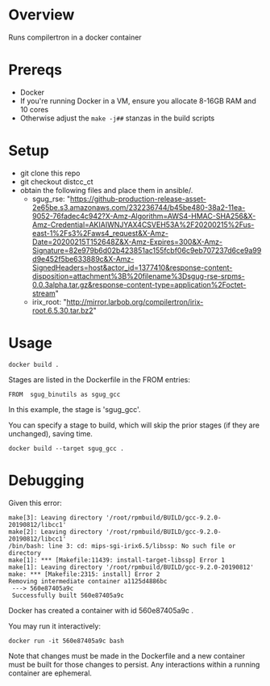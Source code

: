 # Overview

Runs compilertron in a docker container

# Prereqs
* Docker
* If you're running Docker in a VM, ensure you allocate 8-16GB RAM and 10 cores
* Otherwise adjust the `make -j##` stanzas in the build scripts

# Setup
* git clone this repo
* git checkout distcc_ct
* obtain the following files and place them in ansible/.
    * sgug_rse: "https://github-production-release-asset-2e65be.s3.amazonaws.com/232236744/b45be480-38a2-11ea-9052-76fadec4c942?X-Amz-Algorithm=AWS4-HMAC-SHA256&X-Amz-Credential=AKIAIWNJYAX4CSVEH53A%2F20200215%2Fus-east-1%2Fs3%2Faws4_request&X-Amz-Date=20200215T152648Z&X-Amz-Expires=300&X-Amz-Signature=82e979b6d02b423851ac155fcbf06c9eb707237d6ce9a99d9e452f5be633889c&X-Amz-SignedHeaders=host&actor_id=1377410&response-content-disposition=attachment%3B%20filename%3Dsgug-rse-srpms-0.0.3alpha.tar.gz&response-content-type=application%2Foctet-stream"
    * irix_root: "http://mirror.larbob.org/compilertron/irix-root.6.5.30.tar.bz2"

# Usage
```
docker build .
```

Stages are listed in the Dockerfile in the FROM entries:
```
FROM  sgug_binutils as sgug_gcc
```
In this example, the stage is 'sgug_gcc'.

You can specify a stage to build, which will skip the prior stages (if they are unchanged), saving time.

```
docker build --target sgug_gcc .
```

# Debugging
Given this error:
```
make[3]: Leaving directory '/root/rpmbuild/BUILD/gcc-9.2.0-20190812/libcc1'
make[2]: Leaving directory '/root/rpmbuild/BUILD/gcc-9.2.0-20190812/libcc1'
/bin/bash: line 3: cd: mips-sgi-irix6.5/libssp: No such file or directory
make[1]: *** [Makefile:11439: install-target-libssp] Error 1
make[1]: Leaving directory '/root/rpmbuild/BUILD/gcc-9.2.0-20190812'
make: *** [Makefile:2315: install] Error 2
Removing intermediate container a1125d4886bc
 ---> 560e87405a9c
 Successfully built 560e87405a9c
 ```

Docker has created a container with id 560e87405a9c . 

You may run it interactively:

```
docker run -it 560e87405a9c bash
```

Note that changes must be made in the Dockerfile and a new container must be built for those changes to persist. Any interactions within a running container are ephemeral.
